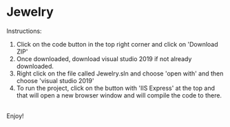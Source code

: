 # Jewelry

Instructions:<br>
1. Click on the code button in the top right corner and click on 'Download ZIP'<br>
2. Once downloaded, download visual studio 2019 if not already downloaded.<br>
3. Right click on the file called Jewelry.sln and choose 'open with' and then choose 'visual studio 2019'<br>
4. To run the project, click on the button with 'IIS Express' at the top and that will open a new browser window and will compile the code to there.<br>
<br>
Enjoy!
